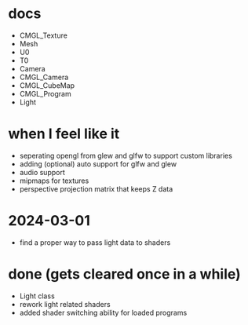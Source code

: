 # docs
- CMGL_Texture
- Mesh
- U0
- T0
- Camera
- CMGL_Camera
- CMGL_CubeMap
- CMGL_Program
- Light

# when I feel like it
- seperating opengl from glew and glfw to support custom libraries
- adding (optional) auto support for glfw and glew
- audio support
- mipmaps for textures
- perspective projection matrix that keeps Z data

# 2024-03-01
- find a proper way to pass light data to shaders

# done (gets cleared once in a while)
- Light class
- rework light related shaders
- added shader switching ability for loaded programs